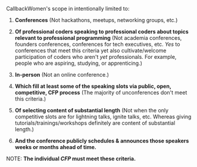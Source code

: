 CallbackWomen's scope in intentionally limited to:

1. **Conferences**
(Not hackathons, meetups, networking groups, etc.)


2. **Of professional coders speaking to professional coders about topics relevant to professional programming**
(Not academia conferences, founders conferences, conferences for tech executives, etc.
_Yes_ to conferences that meet this criteria yet also cultivate/welcome participation of coders who aren't _yet_ professionals. For example, people who are aspiring, studying, or apprenticing.)

3. **In-person**
(Not an online conference.)

4. **Which fill at least some of the speaking slots via public, open, competitive, CFP process**
(The majority of unconferences don't meet this criteria.)

5. **Of selecting content of substantial length**
(Not when the only competitive slots are for lightning talks, ignite talks, etc.  Whereas giving tutorials/trainings/workshops definitely are content of substantial length.)

6. **And the conference publicly schedules & announces those speakers weeks or months ahead of time.**


NOTE: **The individual _CFP_ must meet these criteria.**


